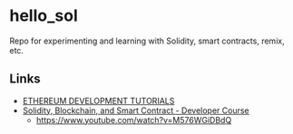 # hello_sol

Repo for experimenting and learning with Solidity, smart contracts, remix, etc.

## Links
- [ETHEREUM DEVELOPMENT TUTORIALS
](https://ethereum.org/en/developers/tutorials/)
- [Solidity, Blockchain, and Smart Contract - Developer Course](https://github.com/smartcontractkit/full-blockchain-solidity-course-py)
  - https://www.youtube.com/watch?v=M576WGiDBdQ


